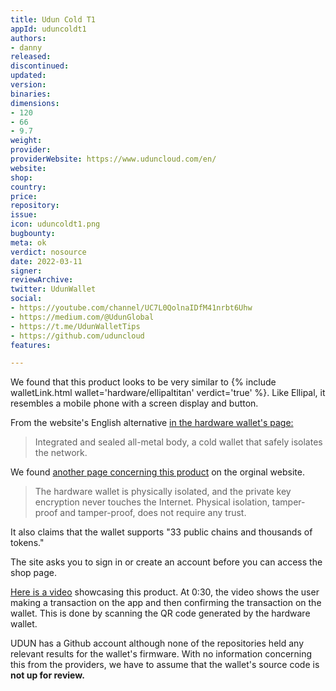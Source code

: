 ```yaml
---
title: Udun Cold T1
appId: uduncoldt1
authors:
- danny
released: 
discontinued: 
updated: 
version: 
binaries: 
dimensions:
- 120
- 66
- 9.7
weight: 
provider: 
providerWebsite: https://www.uduncloud.com/en/
website: 
shop: 
country: 
price: 
repository: 
issue: 
icon: uduncoldt1.png
bugbounty: 
meta: ok
verdict: nosource
date: 2022-03-11
signer: 
reviewArchive: 
twitter: UdunWallet
social:
- https://youtube.com/channel/UC7L0QolnaIDfM41nrbt6Uhw
- https://medium.com/@UdunGlobal
- https://t.me/UdunWalletTips
- https://github.com/uduncloud
features: 

---
```


We found that this product looks to be very similar to {% include walletLink.html wallet='hardware/ellipaltitan' verdict='true' %}.
Like Ellipal, it resembles a mobile phone with a screen display and button.

From the website's English alternative [in the hardware wallet's page:](https://www.uduncloud.com/en/products/hardware)

> Integrated and sealed all-metal body, a cold wallet that safely isolates the network.

We found [another page concerning this product](https://www.uduncloud.com/products/hardware-pack) on the orginal website.

> The hardware wallet is physically isolated, and the private key encryption never touches the Internet. Physical isolation, tamper-proof and tamper-proof, does not require any trust.

It also claims that the wallet supports "33 public chains and thousands of tokens."

The site asks you to sign in or create an account before you can access the shop page.

[Here is a video](https://www.youtube.com/watch?v=2D8OqKqNiiA) showcasing this product. At 0:30, the video shows the user making a transaction on the app and then confirming the transaction on the wallet. This is done by scanning the QR code generated by the hardware wallet.

UDUN has a Github account although none of the repositories held any relevant results for the wallet's firmware. With no information concerning this from the providers, we have to assume that the wallet's source code is **not up for review.**